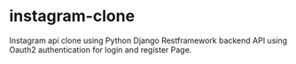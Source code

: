 # instagram-clone
Instagram api clone using Python Django Restframework backend API using Oauth2 authentication for login and register Page.
